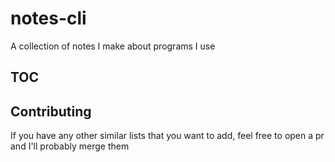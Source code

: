 # notes-cli

A collection of notes I make about programs I use

## TOC

## Contributing

If you have any other similar lists that you want to add, feel free to open a pr and I'll probably merge them
